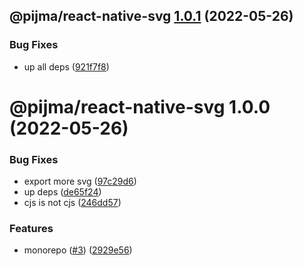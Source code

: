 ## @pijma/react-native-svg [1.0.1](https://github.com/qiwi/pijma-native/compare/@pijma/react-native-svg@1.0.0...@pijma/react-native-svg@1.0.1) (2022-05-26)


### Bug Fixes

* up all deps ([921f7f8](https://github.com/qiwi/pijma-native/commit/921f7f875b489b55b56436ac1c705ff8296f268c))

# @pijma/react-native-svg 1.0.0 (2022-05-26)


### Bug Fixes

* export more svg ([97c29d6](https://github.com/qiwi/pijma-native/commit/97c29d6c2a30b4edadbed8a13aab60812428da4f))
* up deps ([de65f24](https://github.com/qiwi/pijma-native/commit/de65f245cbd084ae6da6b99787859d3ba929c94b))
* сjs is not cjs ([246dd57](https://github.com/qiwi/pijma-native/commit/246dd57a1b48c9b3e2a2bdfd3ac0bccc761db3c4))


### Features

* monorepo ([#3](https://github.com/qiwi/pijma-native/issues/3)) ([2929e56](https://github.com/qiwi/pijma-native/commit/2929e569ab3c275b3d43e79b71c1f76311d06615))
